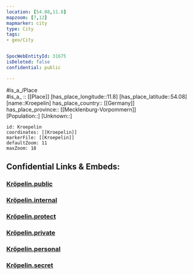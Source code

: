 ```yaml
---
location: [54.08,11.8] 
mapzoom: [7,12] 
mapmarker: city 
type: City
tags:
- geo/City


SpocWebEntityId: 31675
isDeleted: false
confidential: public

---
```

#is_a_/Place  
#is_a_ :: [[Place]] 
[has_place_longitude::11.8] 
[has_place_latitude::54.08] 
[name::Kroepelin] 
has_place_country:: [[Germany]]  
has_place_province:: [[Mecklenburg-Vorpommern]]  
[Population::] 
[Unknown::] 


```leaflet
id: Kroepelin
coordinates: [[Kroepelin]] 
markerFile: [[Kroepelin]] 
defaultZoom: 11 
maxZoom: 18
```


## Confidential Links & Embeds: 

### [Kröpelin.public](/_public/\Earth\Continent\Europe\Europe~Central\Germany\Germany~East\Mecklenburg-Vorpommern\counties~MV\Rostock\cities~RostockKröpelin.public.md) 

### [Kröpelin.internal](/_internal/\Earth\Continent\Europe\Europe~Central\Germany\Germany~East\Mecklenburg-Vorpommern\counties~MV\Rostock\cities~RostockKröpelin.internal.md) 

### [Kröpelin.protect](/_protect/\Earth\Continent\Europe\Europe~Central\Germany\Germany~East\Mecklenburg-Vorpommern\counties~MV\Rostock\cities~RostockKröpelin.protect.md) 

### [Kröpelin.private](/_private/\Earth\Continent\Europe\Europe~Central\Germany\Germany~East\Mecklenburg-Vorpommern\counties~MV\Rostock\cities~RostockKröpelin.private.md) 

### [Kröpelin.personal](/_personal/\Earth\Continent\Europe\Europe~Central\Germany\Germany~East\Mecklenburg-Vorpommern\counties~MV\Rostock\cities~RostockKröpelin.personal.md) 

### [Kröpelin.secret](/_secret/\Earth\Continent\Europe\Europe~Central\Germany\Germany~East\Mecklenburg-Vorpommern\counties~MV\Rostock\cities~RostockKröpelin.secret.md)

